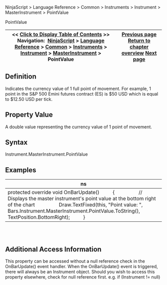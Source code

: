 ﻿
NinjaScript > Language Reference > Common > Instruments > Instrument > MasterInstrument > PointValue

PointValue

| << [Click to Display Table of Contents](pointvalue.md) >> **Navigation:**     [NinjaScript](ninjascript.md) > [Language Reference](language_reference_wip.md) > [Common](common.md) > [Instruments](instruments_ninjascript.md) > [Instrument](instrument.md) > [MasterInstrument](masterinstrument.md) > PointValue | [Previous page](getnextexpiry.md) [Return to chapter overview](masterinstrument.md) [Next page](rollovercollection.md) |
| --- | --- |
## Definition
Indicates the currency value of 1 full point of movement. For example, 1 point in the S&P 500 Emini futures contract (ES) is $50 USD which is equal to $12.50 USD per tick.
## 
## Property Value
A double value representing the currency value of 1 point of movement.
 
## Syntax
Instrument.MasterInstrument.PointValue
 
## Examples

| ns |
| --- |
| protected override void OnBarUpdate()          {                  // Displays the master instrument's point value at the bottom right of the chart                  Draw.TextFixed(this, "Point value: ", Bars.Instrument.MasterInstrument.PointValue.ToString(), TextPosition.BottomRight);          } |
## 
 
## Additional Access Information
This property can be accessed without a null reference check in the OnBarUpdate() event handler. When the OnBarUpdate() event is triggered, there will always be an Instrument object. Should you wish to access this property elsewhere, check for null reference first. e.g. if (Instrument != null)
